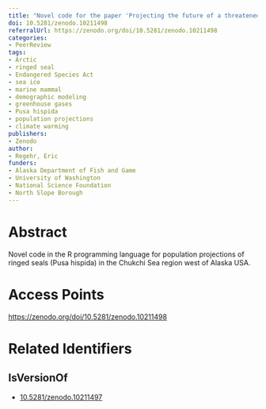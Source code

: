 ```yaml
---
title: "Novel code for the paper 'Projecting the future of a threatened marine mammal in relation to climate warming'"
doi: 10.5281/zenodo.10211498
referralUrl: https://zenodo.org/doi/10.5281/zenodo.10211498
categories:
- PeerReview
tags:
- Arctic
- ringed seal
- Endangered Species Act
- sea ice
- marine mammal
- demographic modeling
- greenhouse gases
- Pusa hispida
- population projections
- climate warming
publishers:
- Zenodo
author:
- Regehr, Eric
funders:
- Alaska Department of Fish and Game
- University of Washington
- National Science Foundation
- North Slope Borough
---
```


# Abstract
Novel code in the R programming language for population projections of ringed seals (Pusa hispida) in the Chukchi Sea region west of Alaska USA. 

# Access Points
https://zenodo.org/doi/10.5281/zenodo.10211498

# Related Identifiers
## IsVersionOf
- [10.5281/zenodo.10211497](../../10.5281/zenodo.10211497/)